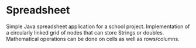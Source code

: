 # Spreadsheet
Simple Java spreadsheet application for a school project.
Implementation of a circularly linked grid of nodes that can store Strings or doubles.
Mathematical operations can be done on cells as well as rows/columns.
